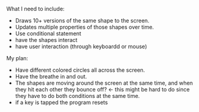 What I need to include:
- Draws 10+ versions of the same shape to the screen.
- Updates multiple properties of those shapes over time.
- Use conditional statement
- have the shapes interact
- have user interaction (through keyboardd or mouse)

My plan:
- Have different colored circles all across the screen.
- Have the breathe in and out.
- The shapes are moving around the screen at the same time, and when they hit each other they bounce off? <- this might be hard to do since they have to do both conditions at the same time.
- if a key is tapped the program resets
